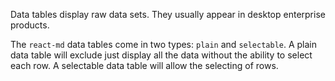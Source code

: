 Data tables display raw data sets. They usually appear in desktop enterprise products.

The `react-md` data tables come in two types: `plain` and `selectable`. A plain
data table will exclude just display all the data without the ability to select each row.
A selectable data table will allow the selecting of rows.
